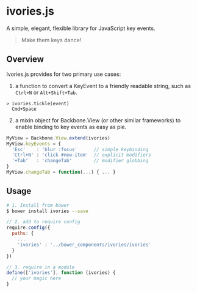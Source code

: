 ivories.js
==========
A simple, elegant, flexible library for JavaScript key events.
> Make them keys dance!

## Overview

Ivories.js provides for two primary use cases:

1. a function to convert a KeyEvent to a friendly readable string, such as `Ctrl+N` or `Alt+Shift+Tab`.

```
> ivories.tickle(event)
  Cmd+Space
```
2. a mixin object for Backbone.View (or other similar frameworks) to enable binding to key events as easy as pie.

```javascript
MyView = Backbone.View.extend(ivories)
MyView.keyEvents = {
  'Esc'    : 'blur :focus'      // simple keybinding
  'Ctrl+N' : 'click #new-item'  // explicit modifiers
  '+Tab'   : 'changeTab'        // modifier globbing
}
MyView.changeTab = function(...) { ... } 
```

## Usage

```bash
# 1. Install from bower
$ bower install ivories --save
```

```javascript
// 2. add to require config
require.config({
  paths: {
    ...
    'ivories' : '../bower_components/ivories/ivories'
  }
})
```

```javascript
// 3. require in a module
define(['ivories'], function (ivories) {
  // your magic here
}
```
